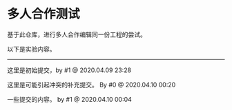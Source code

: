 # 多人合作测试

基于此仓库，进行多人合作编辑同一份工程的尝试。

以下是实验内容。

-----


这里是初始提交，by #1 @ 2020.04.09 23:28


这里是可能引起冲突的补充提交。  By #0 @ 2020.04.10 00:20

一些提交的内容。 by #1 @ 2020.04.10 00:04

